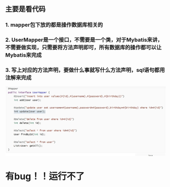 ## 主要是看代码

### 1. mapper包下放的都是操作数据库相关的


### 2. UserMapper是一个接口，不需要是一个类，对于Mybatis来讲，不需要做实现，只需要将方法声明即可，所有数据库的操作都可以让Mybatis来完成


### 3. 写上对应的方法声明，要做什么事就写什么方法声明，sql语句都用注解来完成
![img.png](img.png)

# 有bug！！运行不了


